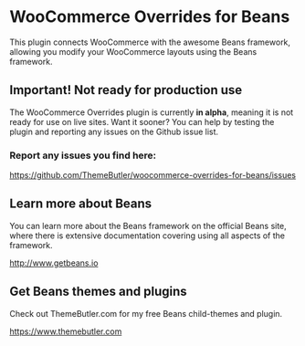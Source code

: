 # WooCommerce Overrides for Beans

This plugin connects WooCommerce with the awesome Beans framework, allowing you modify your WooCommerce layouts using the Beans framework.

## Important! Not ready for production use

The WooCommerce Overrides plugin is currently **in alpha**, meaning it is not ready for use on live sites. Want it sooner? You can help by testing the plugin and reporting any issues on the Github issue list.

### Report any issues you find here:

https://github.com/ThemeButler/woocommerce-overrides-for-beans/issues

## Learn more about Beans

You can learn more about the Beans framework on the official Beans site, where there is extensive documentation covering using all aspects of the framework.

http://www.getbeans.io

## Get Beans themes and plugins

Check out ThemeButler.com for my free Beans child-themes and plugin.

https://www.themebutler.com